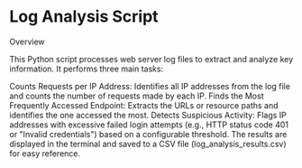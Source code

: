 # Log Analysis Script
Overview

This Python script processes web server log files to extract and analyze key information. It performs three main tasks:

Counts Requests per IP Address: Identifies all IP addresses from the log file and counts the number of requests made by each IP.
Finds the Most Frequently Accessed Endpoint: Extracts the URLs or resource paths and identifies the one accessed the most.
Detects Suspicious Activity: Flags IP addresses with excessive failed login attempts (e.g., HTTP status code 401 or "Invalid credentials") based on a configurable threshold.
The results are displayed in the terminal and saved to a CSV file (log_analysis_results.csv) for easy reference.
